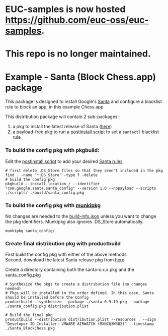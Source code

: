 # EUC-samples is now hosted https://github.com/euc-oss/euc-samples.
# This repo is no longer maintained.

# Example - Santa (Block Chess.app) package
This package is designed to install Google's [Santa](https://github.com/google/santa) and configure a blacklist rule to block an app, in this example Chess.app

This distribution package will contain 2 sub-packages:  
  1. a pkg to install the latest release of Santa ([here](https://github.com/google/santa/releases))  
  2. a payload-free pkg to run a [postinstall script](https://github.com/vmwaresamples/AirWatch-samples/blob/master/macOS-Samples/BootstrapPackage/Example-Santa_BlockChess/scripts/postinstall) to set a `santactl` blacklist rule

### To build the config pkg with pkgbuild:
Edit the [postinstall script](https://github.com/vmwaresamples/AirWatch-samples/blob/master/macOS-Samples/BootstrapPackage/Example-Santa_BlockChess/scripts/postinstall) to add your desired [Santa rules](https://github.com/google/santa/wiki)

```
# first delete .DS_Store files so that they aren't included in the pkg
find . -name '*.DS_Store' -type f -delete
# build the config pkg
pkgbuild --install-location / --identifier "com.google.santa.santa_config" --version 1.0 --nopayload --scripts ./scripts/ ./build/santa_config.pkg
```

### To build the config pkg with [munkipkg](https://github.com/munki/munki-pkg)
No changes are needed to the [build-info.json](https://github.com/vmwaresamples/AirWatch-samples/blob/master/macOS-Samples/BootstrapPackage/Example-Santa_BlockChess/build-info.json) unless you want to change the pkg identifiers. Munkipkg also ignores .DS_Store automatically.  

```
munkipkg santa_config/
```

### Create final distribution pkg with productbuild
First build the config pkg with either of the above methods  
Second, download the latest Santa release pkg from [here](https://github.com/google/santa/releases)

Create a directory containing both the santa-x.x.x.pkg and the santa_config.pkg

```
# Synthesize the pkgs to create a distribution file (no changes needed)
# Pkgs will be installed in the order defined. In this case, Santa should be installed before the Config
productbuild --synthesize --package ./santa-0.9.19.pkg --package ./santa_config.pkg distribution.plist

# Build the final pkg
productbuild --distribution distribution.plist --resources . --sign "Developer ID Installer: VMWARE AIRWATCH (MXNCQ3W382)" --timestamp ./Santa_BlockChess.pkg
```
